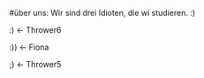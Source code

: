 #über uns:
Wir sind drei Idioten, die wi studieren. :)

:) <- Thrower6

:)) <- Fiona

;) <- Thrower5